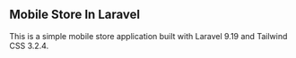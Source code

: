 ## Mobile Store In Laravel
This is a simple mobile store application built with Laravel 9.19 and Tailwind CSS 3.2.4.

